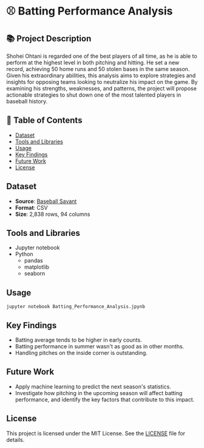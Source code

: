 # :baseball: Batting Performance Analysis

## :books: Project Description
Shohei Ohtani is regarded one of the best players of all time, as he is able to perform at the highest level in both pitching and hitting. He set a new record, achieving 50 home runs and 50 stolen bases in the same season.
Given his extraordinary abilities, this analysis aims to explore strategies and insights for opposing teams looking to neutralize his impact on the game. By examining his strengths, weaknesses, and patterns, the project will propose actionable strategies to shut down one of the most talented players in baseball history.

## :memo: Table of Contents
- [Dataset](#dataset)
- [Tools and Libraries](#tools-and-libraries)
- [Usage](#usage)
- [Key Findings](#key-findings)
- [Future Work](#future-work)
- [License](#license)

## Dataset
- **Source**: [Baseball Savant](https://baseballsavant.mlb.com/statcast_search?hfPT=&hfAB=&hfGT=R%7C&hfPR=&hfZ=&hfStadium=&hfBBL=&hfNewZones=&hfPull=&hfC=&hfSea=2024%7C&hfSit=&player_type=batter&hfOuts=&hfOpponent=&pitcher_throws=&batter_stands=&hfSA=&game_date_gt=&game_date_lt=&hfMo=&hfTeam=&home_road=&hfRO=&position=&hfInfield=&hfOutfield=&hfInn=&hfBBT=&batters_lookup%5B%5D=660271&hfFlag=&metric_1=&group_by=name&min_pitches=0&min_results=0&min_pas=0&sort_col=pitches&player_event_sort=api_p_release_speed&sort_order=desc#results)
- **Format**: CSV
- **Size**: 2,838 rows, 94 columns

## Tools and Libraries

- Jupyter notebook
- Python
  - pandas
  - matplotlib
  - seaborn

## Usage
`jupyter notebook Batting_Performance_Analysis.jpynb`

## Key Findings
* Batting average tends to be higher in early counts.
* Batting performance in summer wasn't as good as in other months.
* Handling pitches on the inside corner is outstanding.

## Future Work
* Apply machine learning to predict the next season's statistics.
* Investigate how pitching in the upcoming season will affect batting performance, and identify the key factors that contribute to this impact.

## License
This project is licensed under the MIT License. See the [LICENSE](https://github.com/knt-ktsg/Batting-Performance-Analysis/blob/main/LICENSE) file for details.

